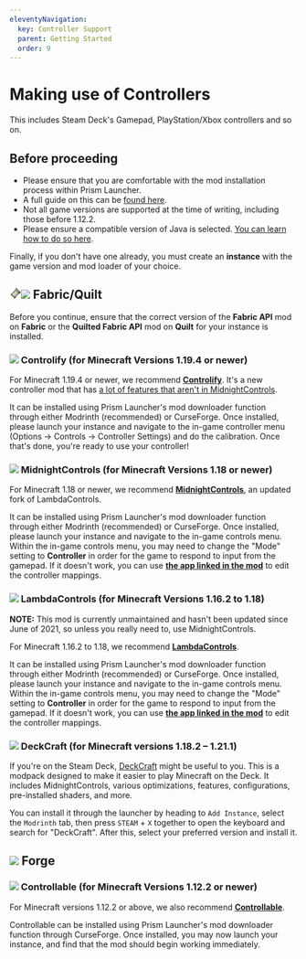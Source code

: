```yaml
---
eleventyNavigation:
  key: Controller Support
  parent: Getting Started
  order: 9
---
```


# Making use of Controllers

This includes Steam Deck's Gamepad, PlayStation/Xbox controllers and so on.

## Before proceeding

* Please ensure that you are comfortable with the mod installation process within Prism Launcher.
* A full guide on this can be [found here](../download-mods/).
* Not all game versions are supported at the time of writing, including those before 1.12.2.
* Please ensure a compatible version of Java is selected. [You can learn how to do so here](../installing-java/).

Finally, if you don't have one already, you must create an **instance** with the game version and mod loader of your choice.

## <img src="https://raw.githubusercontent.com/FabricMC/community/main/media/unascribed/png/fabric.png" height="20"><img src="https://raw.githubusercontent.com/QuiltMC/art/master/brand/svg/quilt_logo_dark.svg" height="20"> Fabric/Quilt

Before you continue, ensure that the correct version of the **Fabric API** mod on **Fabric** or the **Quilted Fabric API** mod on **Quilt** for your instance is installed.

### <img src="https://cdn.modrinth.com/data/DOUdJVEm/4f8cdb3933f9efa0c5dfd5574d3ad6b101c7f3ef.png" height="20">  Controlify (for Minecraft Versions 1.19.4 or newer)

For Minecraft 1.19.4 or newer, we recommend [**Controlify**](https://modrinth.com/mod/controlify). It's a new controller mod that has [a lot of features that aren't in MidnightControls](https://github.com/isXander/Controlify/blob/1.20.x/dev/mod-comparison.md).

It can be installed using Prism Launcher's mod downloader function through either Modrinth (recommended) or CurseForge. Once installed, please launch your instance and navigate to the in-game controller menu (Options -> Controls -> Controller Settings) and do the calibration. Once that's done, you're ready to use your controller!

### <img src="https://cdn-raw.modrinth.com/data/bXX9h73M/icon.svg" height="20">  MidnightControls (for Minecraft Versions 1.18 or newer)

For Minecraft 1.18 or newer, we recommend [**MidnightControls**](https://modrinth.com/mod/midnightcontrols), an updated fork of LambdaControls.

It can be installed using Prism Launcher's mod downloader function through either Modrinth (recommended) or CurseForge. Once installed, please launch your instance and navigate to the in-game controls menu. Within the in-game controls menu, you may need to change the "Mode" setting to **Controller** in order for the game to respond to input from the gamepad. If it doesn't work, you can use [**the app linked in the mod**](https://generalarcade.com/gamepadtool/) to edit the controller mappings.

### <img src="https://cdn-raw.modrinth.com/data/W1D3UXEc/icon.png" height="20">  LambdaControls (for Minecraft Versions 1.16.2 to 1.18)

**NOTE:** This mod is currently unmaintained and hasn't been updated since June of 2021, so unless you really need to, use MidnightControls.

For Minecraft 1.16.2 to 1.18, we recommend [**LambdaControls**](https://modrinth.com/mod/lambdacontrols).

It can be installed using Prism Launcher's mod downloader function through either Modrinth (recommended) or CurseForge. Once installed, please launch your instance and navigate to the in-game controls menu. Within the in-game controls menu, you may need to change the "Mode" setting to **Controller** in order for the game to respond to input from the gamepad. If it doesn't work, you can use [**the app linked in the mod**](https://generalarcade.com/gamepadtool/) to edit the controller mappings.

### <img src="https://raw.githubusercontent.com/intergrav/Branding/main/deckcraft/mark/mark_svg.svg" height="20"> DeckCraft (for Minecraft versions 1.18.2 – 1.21.1)

If you're on the Steam Deck, [DeckCraft](https://modrinth.com/project/deckcraft) might be useful to you. This is a modpack designed to make it easier to play Minecraft on the Deck. It includes MidnightControls, various optimizations, features, configurations, pre-installed shaders, and more.

You can install it through the launcher by heading to `Add Instance`, select the `Modrinth` tab, then press `STEAM` + `X` together to open the keyboard and search for "DeckCraft". After this, select your preferred version and install it.

## <img src="https://avatars0.githubusercontent.com/u/1390178?s=400&v=4" height="20"> Forge

### <img src="https://raw.githubusercontent.com/MrCrayfish/Controllable/6caef1a4ac113e5c6ac1d1abde0f0cabc3e6ad97/src/main/resources/controllable_icon.png" height="20">  Controllable (for Minecraft Versions 1.12.2 or newer)

For Minecraft versions 1.12.2 or above, we also recommend [**Controllable**](https://www.curseforge.com/minecraft/mc-mods/controllable).

Controllable can be installed using Prism Launcher's mod downloader function through CurseForge. Once installed, you may now launch your instance, and find that the mod should begin working immediately.
